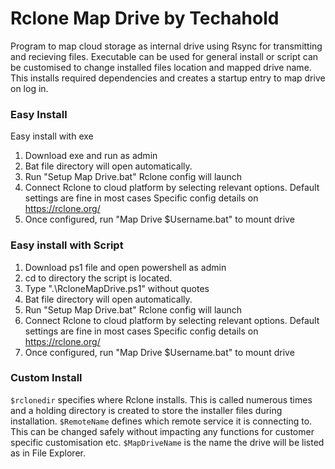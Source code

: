 # Rclone Map Drive by Techahold

Program to map cloud storage as internal drive using Rsync for transmitting and recieving files. 
Executable can be used for general install or script can be customised to change installed files location and mapped drive name.
This installs required dependencies and creates a startup entry to map drive on log in.

### Easy Install
Easy install with exe
1. Download exe and run as admin
2. Bat file directory will open automatically.
3. Run "Setup Map Drive.bat" Rclone config will launch
4. Connect Rclone to cloud platform by selecting relevant options. Default settings are fine in most cases Specific config details on https://rclone.org/
5. Once configured, run "Map Drive $Username.bat" to mount drive

### Easy install with Script
1. Download ps1 file and open powershell as admin
2. cd to directory the script is located.
3. Type ".\RcloneMapDrive.ps1" without quotes
4. Bat file directory will open automatically.
5. Run "Setup Map Drive.bat" Rclone config will launch
6. Connect Rclone to cloud platform by selecting relevant options. Default settings are fine in most cases Specific config details on https://rclone.org/
7. Once configured, run "Map Drive $Username.bat" to mount drive

### Custom Install
`$rclonedir` specifies where Rclone installs. This is called numerous times and a holding directory is created to store the installer files during installation. 
`$RemoteName` defines which remote service it is connecting to. This can be changed safely without impacting any functions for customer specific customisation etc.
`$MapDriveName` is the name the drive will be listed as in File Explorer.
